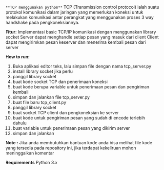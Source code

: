 `**TCP menggunakan python**`
TCP (Transmission control protocol) ialah suatu protokol komunikasi dalam jaringan yang memerlukan koneksi untuk melakukan komunikasi antar perangkat yang menggunakan proses 3 way handshake pada pengkoneksiannya.

**Fitur:**
Implementasi basic TCP/IP komunikasi dengan menggunakan library socket 
Server dapat menghandle setiap pesan yang masuk dari client
Client dapat mengirimkan pesan keserver dan menerima kembali pesan dari server

**How to run:**
1. Buka aplikasi editor teks, lalu simpan file dengan nama tcp_server.py
2. install library socket jika perlu
3. panggil library socket
4. buat kode socket TCP dan penerimaan koneksi 
5. buat kode berupa variable untuk penerimaan pesan dan pengiriman kembali  
6. simpan dan jalankan file tcp_server.py
7. buat file baru tcp_client.py
8. panggil library socket
9. buat socket TCP client dan pengkoneksian ke server
10. buat kode untuk pengiriman pesan yang sudah di encode terlebih dahulu
11. buat variable untuk penerimaan pesan yang dikirim server
12. simpan dan jalankan
    
**Note :**
Jika anda membutuhkan bantuan kode anda bisa melihat file kode yang tersedia pada repository ini, jika terdapat kekeliruan mohon meninggalkan komentar 

**Requirements**
Python 3.x
